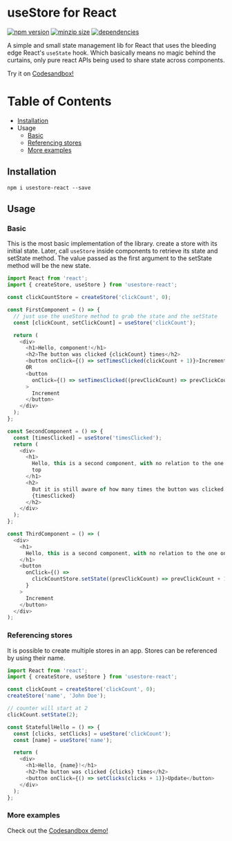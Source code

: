 # useStore for React

[![npm version](https://badge.fury.io/js/usestore-react.svg)](https://badge.fury.io/js/usestore-react)
[![minzip size](https://badgen.net/bundlephobia/minzip/usestore-react)](https://bundlephobia.com/result?p=usestore-react)
[![dependencies](https://badgen.net/bundlephobia/dependency-count/usestore-react)](https://badgen.net/bundlephobia/dependency-count/usestore-react)

A simple and small state management lib for React that uses the bleeding edge React's `useState` hook.
Which basically means no magic behind the curtains, only pure react APIs being used to share state across components.

Try it on [Codesandbox!](https://codesandbox.io/s/usestore-react-demo-efw6z)

# Table of Contents

- [Installation](#installation)
- Usage
  - [Basic](#usage_basic)
  - [Referencing stores](#usage_name)
  - [More examples](https://codesandbox.io/s/usestore-react-demo-efw6z)

## <a name="installation">Installation</a>

`npm i usestore-react --save`

## <a name="usage">Usage</a>

### <a name="usage_basic">Basic</a>

This is the most basic implementation of the library. create a store with its initial state.
Later, call `useStore` inside components to retrieve its state and setState method.
The value passed as the first argument to the setState method will be the new state.

```ts
import React from 'react';
import { createStore, useStore } from 'usestore-react';

const clickCountStore = createStore('clickCount', 0);

const FirstComponent = () => {
  // just use the useStore method to grab the state and the setState
  const [clickCount, setClickCount] = useStore('clickCount');

  return (
    <div>
      <h1>Hello, component!</h1>
      <h2>The button was clicked {clickCount} times</h2>
      <button onClick={() => setTimesClicked(clickCount + 1)}>Increment</button>
      OR
      <button
        onClick={() => setTimesClicked((prevClickCount) => prevClickCount + 1)}
      >
        Increment
      </button>
    </div>
  );
};

const SecondComponent = () => {
  const [timesClicked] = useStore('timesClicked');
  return (
    <div>
      <h1>
        Hello, this is a second component, with no relation to the one on the
        top
      </h1>
      <h2>
        But it is still aware of how many times the button was clicked:{' '}
        {timesClicked}
      </h2>
    </div>
  );
};

const ThirdComponent = () => (
  <div>
    <h1>
      Hello, this is a second component, with no relation to the one on the top
    </h1>
    <button
      onClick={() =>
        clickCountStore.setState((prevClickCount) => prevClickCount + 1)
      }
    >
      Increment
    </button>
  </div>
);
```

### <a name="usage_name">Referencing stores</a>

It is possible to create multiple stores in an app.
Stores can be referenced by using their name.

```ts
import React from 'react';
import { createStore, useStore } from 'usestore-react';

const clickCount = createStore('clickCount', 0);
createStore('name', 'John Doe');

// counter will start at 2
clickCount.setState(2);

const StatefullHello = () => {
  const [clicks, setClicks] = useStore('clickCount');
  const [name] = useStore('name');

  return (
    <div>
      <h1>Hello, {name}!</h1>
      <h2>The button was clicked {clicks} times</h2>
      <button onClick={() => setClicks(clicks + 1)}>Update</button>
    </div>
  );
};
```

### More examples

Check out the [Codesandbox demo!](https://codesandbox.io/s/usestore-react-demo-efw6z)
